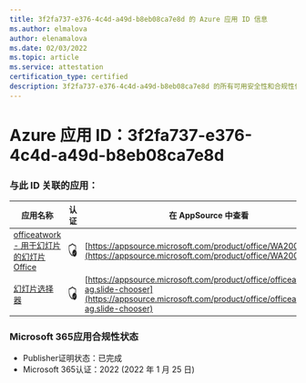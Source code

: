 ```yaml
---
title: 3f2fa737-e376-4c4d-a49d-b8eb08ca7e8d 的 Azure 应用 ID 信息
ms.author: elmalova
author: elenamalova
ms.date: 02/03/2022
ms.topic: article
ms.service: attestation
certification_type: certified
description: 3f2fa737-e376-4c4d-a49d-b8eb08ca7e8d 的所有可用安全性和合规性信息。
---
```

# <a name="azure-app-id-3f2fa737-e376-4c4d-a49d-b8eb08ca7e8d"></a>Azure 应用 ID：3f2fa737-e376-4c4d-a49d-b8eb08ca7e8d


### <a name="apps-associated-with-this-id"></a>与此 ID 关联的应用：
| **应用名称** | **认证** | **在 AppSource 中查看** |
|--------------|---------------|-----------------------|
| [officeatwork - 用于幻灯片的幻灯片Office](https://docs.microsoft.com/microsoft-365-app-certification/forward/WA200002582) | <img alt="Certified application badge" src="../media/certified-badge.png" height="25" width="25" /> | [https://appsource.microsoft.com/product/office/WA200002582](https://appsource.microsoft.com/product/office/WA200002582) |
| [幻灯片选择器](https://docs.microsoft.com/microsoft-365-app-certification/forward/officeatwork-ag.slide-chooser) | <img alt="Certified application badge" src="../media/certified-badge.png" height="25" width="25" /> | [https://appsource.microsoft.com/product/office/officeatwork-ag.slide-chooser](https://appsource.microsoft.com/product/office/officeatwork-ag.slide-chooser) |

### <a name="microsoft-365-app-compliance-status"></a>Microsoft 365应用合规性状态
- Publisher证明状态：已完成
- Microsoft 365认证：2022 (2022 年 1 月 25 日) 
